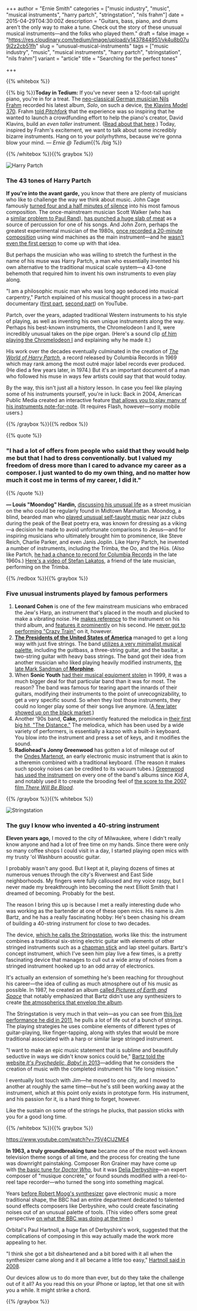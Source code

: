 +++
author = "Ernie Smith"
categories = ["music industry", "music", "musical instruments", "harry partch", "stringstation", "nils frahm"]
date = 2015-04-29T04:30:00Z
description = "Guitars, bass, piano, and drums aren't the only way to make a tune. Check out the story of these unusual musical instruments—and the folks who played them."
draft = false
image = "https://res.cloudinary.com/tedium/image/upload/v1437844951/vk4u8b07u9j2z2cb51fh"
slug = "unusual-musical-instruments"
tags = ["music industry", "music", "musical instruments", "harry partch", "stringstation", "nils frahm"]
variant = "article"
title = "Searching for the perfect tones"

+++

{{% whitebox %}}

{{% big %}}**Today in Tedium:** If you've never seen a 12-foot-tall upright piano, you're in for a treat. The [neo-classical German musician Nils Frahm](http://readtedium.tumblr.com/post/117527084877/nils-frahm-is-awesome) recorded his latest album, _Solo_, on such a device, [the Klavins Model 370](http://klavins-piano-manufaktur.com/modell370_de.htm). Frahm [told _Pitchfork_](https://pitchfork.com/features/interviews/9635-nils-frahms-piano-is-bigger-than-yours/) that the experience was so inspiring that he wanted to launch a crowdfunding effort to help the piano's creator, David Klavins, build an _even taller_ instrument. ([Read about that here](http://www.pianoday.org/).) Today, inspired by Frahm's excitement, we want to talk about some incredibly bizarre instruments. Hang on to your polyrhythms, because we're gonna blow your mind. _— Ernie @ Tedium_{{% /big %}}

{{% /whitebox %}}{{% graybox %}}

![Harry Partch](https://res.cloudinary.com/tedium/image/upload/v1437844455/rdzhcclnzicwcgtyevle.jpg)

### The 43 tones of Harry Partch

**If you're into the avant garde,** you know that there are plenty of musicians who like to challenge the way we think about music. John Cage famously [turned four and a half minutes of silence](http://rosewhitemusic.com/piano/writings/silence-taught-john-cage/) into his most famous composition. The once-mainstream musician Scott Walker (who has a [similar problem to Paul Rand](http://us9.campaign-archive2.com/?u=dfa53e03a5aa8e49e4fb09eb0&id=3b28f46546)), [has punched a huge slab of meat](https://vimeo.com/12014899) as a source of percussion for one of his songs. And John Zorn, perhaps the greatest experimental musician of the 1980s, [once recorded a 20-minute composition](http://www.avclub.com/review/john-zorn-emmusic-romance-volume-one-music-for-chi-21642) using wind machines as the main instrument—and he [wasn't even the first person](http://www.carnegiehall.org/BlogPost.aspx?id=4294985460) to come up with that idea.

But perhaps the musician who was willing to stretch the furthest in the name of his muse was Harry Partch, a man who essentially invented his own alternative to the traditional musical scale system—a 43-tone behemoth that required him to invent his own instruments to even play along.

"I am a philosophic music man who was long ago seduced into musical carpentry," Partch explained of his musical thought process in a two-part documentary ([first part](https://www.youtube.com/watch?v=P8NIpPhXpfQ), [second part](https://www.youtube.com/watch?v=UzfzT2NnmZs)) on YouTube.

Partch, over the years, adapted traditional Western instruments to his style of playing, as well as inventing his own unique instruments along the way. Perhaps his best-known instruments, the Chromelodeon I and II, were incredibly unusual takes on the pipe organ. (Here's a sound clip [of him playing the Chromelodeon I](https://www.youtube.com/watch?v=z7nm9kRH7jc) and explaining why he made it.)

His work over the decades eventually culminated in the creation of [_The World of Harry Partch_](https://archive.org/details/agp57), a record released by Columbia Records in 1969 which may rank among the most outré major label records ever produced. (He died a few years later, in 1974.) But it's an important document of a man who followed his muse in ways few artists could say that that would today.

By the way, this isn't just all a history lesson. In case you feel like playing some of his instruments yourself, you're in luck: Back in 2004, American Public Media created an interactive feature [that allows you to play many of his instruments note-for-note](http://musicmavericks.publicradio.org/features/feature_partch.html). (It requires Flash, however—sorry mobile users.)

{{% /graybox %}}{{% redbox %}}

{{% quote %}}
### "I had a lot of offers from people who said that they would help me but that I had to dress conventionally. but I valued my freedom of dress more than I cared to advance my career as a composer. I just wanted to do my own thing, and no matter how much it cost me in terms of my career, I did it."
{{% /quote %}}

**— Louis "Moondog" Hardin,** [discussing his unusual life](http://www.nytimes.com/1989/11/16/arts/moondog-returns-from-the-hippie-years.html) as a street musician on the who could be regularly found in Midtown Manhattan. Moondog, a blind, bearded man who [played unusual self-taught music](http://priceonomics.com/the-legend-of-moondog-new-yorks-homeless-composer/) near jazz clubs during the peak of the Beat poetry era, was known for dressing as a viking—a decision he made to avoid unfortunate comparisons to Jesus—and for inspiring musicians who ultimately brought him to prominence, like Steve Reich, Charlie Parker, and even Janis Joplin. Like Harry Partch, he invented a number of instruments, including the Trimba, the Oo, and the Hüs. (Also like Partch, [he had a chance to record for Columbia Records](http://amzn.to/1bRRLAz) in the late 1960s.) [Here's a video of Stefan Lakatos](https://www.youtube.com/watch?v=IdelYnZ4RbM), a friend of the late musician, performing on the Trimba.

{{% /redbox %}}{{% graybox %}}

### Five unusual instruments played by famous performers

1. **Leonard Cohen** is one of the few mainstream musicians who embraced the Jew's Harp, an instrument that's placed in the mouth and plucked to make a vibrating noise. He [makes reference](https://www.youtube.com/watch?v=HKEdWBXcgAE) to the instrument on his third album, and [features it prominently](https://www.youtube.com/watch?v=hRGnc2TIcMk) on his second. He [never got to performing "Crazy Train"](https://www.youtube.com/watch?v=VDnio2axqNI) on it, however.
2. [**The Presidents of the United States of America**](http://www.presidentsrock.com/) managed to get a long way with just five strings. The band [utilizes a very minimalist musical palette](http://www.inthequeue.com/guitbass/), including the guitbass, a three-string guitar, and the basitar, a two-string guitar with heavy bass strings. The band got their idea from another musician who liked playing heavily modified instruments, [the late Mark Sandman of **Morphine**](http://radioboston.wbur.org/2012/06/29/mark-sandman-documentary-2).
3. When **Sonic Youth** [had their musical equipment stolen](http://www.sonicyouth.com/mustang/eq/gear.html) in 1999, it was a much bigger deal for that particular band than it was for most. The reason? The band was famous for tearing apart the innards of their guitars, modifying their instruments to the point of unrecognizability, to get a very specific sound. So when they lost those instruments, they could no longer play some of their songs live anymore. ([A few later showed up on the black market](http://pitchfork.com/news/47906-sonic-youth-recover-stolen-guitars-after-13-years/).)
4. Another '90s band, **Cake,** prominently featured the melodica in [their first big hit, "The Distance."](https://vimeo.com/17009491) The melodica, which has been used by a wide variety of performers, is essentially a kazoo with a built-in keyboard. You blow into the instrument and press a set of keys, and it modifies the sound.
5. **Radiohead's Jonny Greenwood** has gotten a lot of mileage out of the [Ondes Martenot](http://www.theguardian.com/music/2009/oct/12/ondes-martenot), an early electronic music instrument that is akin to a theremin combined with a traditional keyboard. (The reason it makes such spooky noises can be credited to its vacuum tubes.) [Greenwood has used the instrument](http://thekingofgear.com/post/59984869688/jonny-greenwood-and-the-ondes-martenot) on every one of the band's albums since _Kid A_, and notably used it to create the brooding feel of [the score to the 2007 film _There Will Be Blood_](http://amzn.to/1bcbA4u).

{{% /graybox %}}{{% whitebox %}}

![Stringstation](https://res.cloudinary.com/tedium/image/upload/v1437844718/tsr8ay8boms0wynckdg7.jpg)

### The guy I know who invented a 40-string instrument

**Eleven years ago,** I moved to the city of Milwaukee, where I didn't really know anyone and had a lot of free time on my hands. Since there were only so many coffee shops I could visit in a day, I started playing open mics with my trusty 'ol Washburn acoustic guitar.

I probably wasn't any good. But I kept at it, playing dozens of times at numerous venues through the city's Riverwest and East Side neighborhoods. My fingers were fully calloused and my voice raspy, but I never made my breakthrough into becoming the next Elliott Smith that I dreamed of becoming. Probably for the best.

The reason I bring this up is because I met a really interesting dude who was working as the bartender at one of these open mics. His name is Jim Bartz, and he has a really fascinating hobby: He's been chasing his dream of building a 40-string instrument for close to two decades.

The device, [which he calls the Stringstation](http://www.stringstation.com/), works like this: the instrument combines a traditional six-string electric guitar with elements of other stringed instruments such as a [chapman stick](http://www.stick.com/) and lap steel guitars. Bartz's concept instrument, which I've seen him play live a few times, is a pretty fascinating device that manages to cull out a wide array of noises from a stringed instrument hooked up to an odd array of electronics.

It's actually an extension of something he's been reaching for throughout his career—the idea of culling as much atmosphere out of his music as possible. In 1987, he created an album [called _Pictures of Earth and Space_](http://amzn.to/1bBeu3h) that notably emphasized that Bartz didn't use any synthesizers to create [the atmospherics that envelop the album](https://www.youtube.com/watch?v=MGHTo8mUQSk).

The Stringstation is very much in that vein—as you can see from [this live performance he did in 2011](https://www.youtube.com/watch?v=Tfw3dDP14zQ), he pulls a lot of life out of a bunch of strings. The playing strategies he uses combine elements of different types of guitar-playing, like finger-tapping, along with styles that would be more traditional associated with a harp or similar large stringed instrument.

"I want to make an epic music statement that is sublime and beautifully seductive in ways we didn't know sonics could be," [Bartz told the website _It's Psychedelic, Baby!_ in 2013](http://psychedelicbaby.blogspot.com/2013/10/jim-bartz-interview.html)—adding that he considers the creation of music with the completed instrument his "life long mission."

I eventually lost touch with Jim—he moved to one city, and I moved to another at roughly the same time—but he's still been working away at the instrument, which at this point only exists in prototype form. His instrument, and his passion for it, is a hard thing to forget, however.

Like the sustain on some of the strings he plucks, that passion sticks with you for a good long time.

{{% /whitebox %}}{{% graybox %}}

https://www.youtube.com/watch?v=75V4ClJZME4

**In 1963, a truly groundbreaking tune** became one of the most well-known television theme songs of all time, and the process for creating the tune was downright painstaking. Composer Ron Grainer may have come up with [the basic tune for _Doctor Who_](https://www.youtube.com/watch?v=75V4ClJZME4), but it was [Delia Derbyshire](http://www.delia-derbyshire.org/)—an expert composer of "musique concrète," or found sounds modified with a reel-to-reel tape recorder—who turned the song into something magical.

Years [before Robert Moog's synthesizer](http://120years.net/moog-synthesisersrobert-moogusa1963-2/) gave electronic music a more traditional shape, the BBC had an entire department dedicated to talented sound effects composers like Derbyshire, who could create fascinating noises out of an unusual palette of tools. (This video offers some great perspective [on what the BBC was doing at the time](https://www.youtube.com/watch?v=c4ea0sBrw6M).)

Orbital's Paul Hartnoll, a huge fan of Derbyshire's work, suggested that the complications of composing in this way actually made the work more appealing to her.

"I think she got a bit disheartened and a bit bored with it all when the synthesizer came along and it all became a little too easy," [Hartnoll said in 2008](http://news.bbc.co.uk/2/hi/entertainment/7512072.stm).

Our devices allow us to do more than ever, but do they take the challenge out of it all? As you read this on your iPhone or laptop, let that one sit with you a while. It might strike a chord.

{{% /graybox %}}